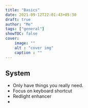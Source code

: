 ```yaml
---
title: "Basics"
date: 2021-09-12T22:01:43+05:30
draft: true
author: "Me"
tags: ["general"]
showTOC: false
cover: 
    image: ""
    alt : "cover img"
    caption : ""
---
```


## System
- Only have things you really need.
- Focus on keyboard shortcut
- Redlight enhancer
- 
